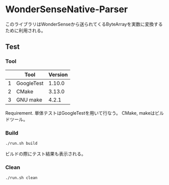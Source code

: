 # WonderSenseNative-Parser

このライブラリはWonderSenseから送られてくるByteArrayを実数に変換するために利用される。
 

## Test
### Tool

| | Tool       | Version |
|-|------------|---------|
|1| GoogleTest | 1.10.0  |
|2| CMake      | 3.13.0  |
|3| GNU make   | 4.2.1   |

Requirement.
単体テストはGoogleTestを用いて行なう。
CMake, makeはビルドツール。


### Build
```sh
./run.sh build
```
ビルドの際にテスト結果も表示される。


### Clean
```sh
./run.sh clean
```
